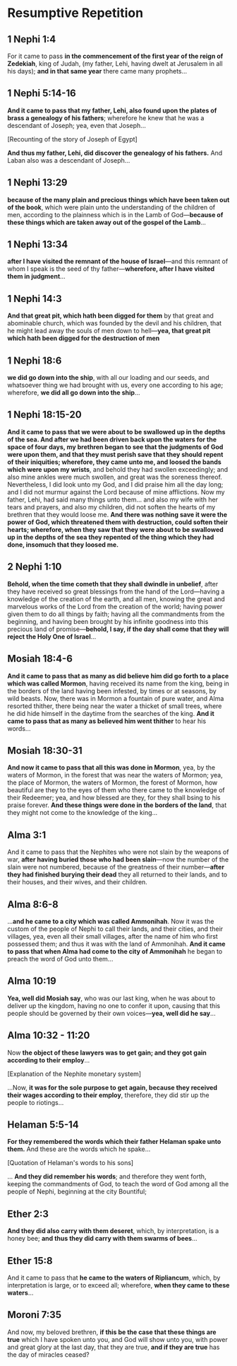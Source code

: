 # Resumptive Repetition

## 1 Nephi 1:4

For it came to pass **in the commencement of the first year of the reign of
Zedekiah**, king of Judah, (my father, Lehi, having dwelt at Jerusalem in all his
days); **and in that same year** there came many prophets...

## 1 Nephi 5:14-16

**And it came to pass that my father, Lehi, also found upon the plates of brass
a genealogy of his fathers**; wherefore he knew that he was a descendant of Joseph;
yea, even that Joseph...

[Recounting of the story of Joseph of Egypt]

**And thus my father, Lehi, did discover the genealogy of his fathers.** And Laban
also was a descendant of Joseph...

## 1 Nephi 13:29

**because of the many plain and precious things which have been taken out of the
book**, which were plain unto the understanding of the children of men,
according to the plainness which is in the Lamb of God—**because of these things
which are taken away out of the gospel of the Lamb**...

## 1 Nephi 13:34

**after I have visited the remnant of the house of Israel**—and this remnant of
whom I speak is the seed of thy father—**wherefore, after I have visited them
in judgment**...

## 1 Nephi 14:3

**And that great pit, which hath been digged for them** by that great and
abominable church, which was founded by the devil and his children, that he
might lead away the souls of men down to hell—**yea, that great pit which hath
been digged for the destruction of men**

## 1 Nephi 18:6

**we did go down into the ship**, with all our loading and our seeds, and
whatsoever thing we had brought with us, every one according to his age;
wherefore, **we did all go down into the ship**...

## 1 Nephi 18:15-20

**And it came to pass that we were about to be swallowed up in the depths of the sea. And after we had been driven back upon the waters for the space of four days, my brethren began to see that the judgments of God were upon them, and that they must perish save that they should repent of their iniquities; wherefore, they came unto me, and loosed the bands which were upon my wrists**, and behold they had swollen exceedingly; and also mine ankles were much swollen, and great was the soreness thereof. Nevertheless, I did look unto my God, and I did praise him all the day long; and I did not murmur against the Lord because of mine afflictions. Now my father, Lehi, had said many things unto them... and also my wife with her tears and prayers, and also my children, did not soften the hearts of my brethren that they would loose me. **And there was nothing save it were the power of God, which threatened them with destruction, could soften their hearts; wherefore, when they saw that they were about to be swallowed up in the depths of the sea they repented of the thing which they had done, insomuch that they loosed me.**

## 2 Nephi 1:10

**Behold, when the time cometh that they shall dwindle in unbelief**, after they have received so great blessings from the hand of the Lord—having a knowledge of the creation of the earth, and all men, knowing the great and marvelous works of the Lord from the creation of the world; having power given them to do all things by faith; having all the commandments from the beginning, and having been brought by his infinite goodness into this precious land of promise—**behold, I say, if the day shall come that they will reject the Holy One of Israel**...

## Mosiah 18:4-6

**And it came to pass that as many as did believe him did go forth to a place
which was called Mormon**, having received its name from the king, being in the
borders of the land having been infested, by times or at seasons, by wild beasts.
Now, there was in Mormon a fountain of pure water, and Alma resorted thither,
there being near the water a thicket of small trees, where he did hide himself
in the daytime from the searches of the king. **And it came to pass that as
many as believed him went thither** to hear his words...

## Mosiah 18:30-31

**And now it came to pass that all this was done in Mormon**, yea, by the waters
of Mormon, in the forest that was near the waters of Mormon; yea, the place of
Mormon, the waters of Mormon, the forest of Mormon, how beautiful are they to
the eyes of them who there came to the knowledge of their Redeemer; yea, and
how blessed are they, for they shall bsing to his praise forever. **And these
things were done in the borders of the land**, that they might not come to the
knowledge of the king...

## Alma 3:1

And it came to pass that the Nephites who were not slain by the weapons of war,
**after having buried those who had been slain**—now the number of the slain were
not numbered, because of the greatness of their number—**after they had finished
burying their dead** they all returned to their lands, and to their houses,
and their wives, and their children.

## Alma 8:6-8

...**and he came to a city which was called Ammonihah**. Now it was the custom
of the people of Nephi to call their lands, and their cities, and their villages,
yea, even all their small villages, after the name of him who first possessed
them; and thus it was with the land of Ammonihah. **And it came to pass that
when Alma had come to the city of Ammonihah** he began to preach the word of God
unto them...

## Alma 10:19

**Yea, well did Mosiah say**, who was our last king, when he was about to deliver
up the kingdom, having no one to confer it upon, causing that this people should
be governed by their own voices—**yea, well did he say**...

## Alma 10:32 - 11:20

Now **the object of these lawyers was to get gain; and they got gain according
to their employ**...

[Explanation of the Nephite monetary system]

...Now, **it was for the sole purpose to get again, because they received their
wages according to their employ**, therefore, they did stir up the people to
riotings...

## Helaman 5:5-14

**For they remembered the words which their father Helaman spake unto them.**
And these are the words which he spake...

[Quotation of Helaman's words to his sons]

... **And they did remember his words**; and therefore they went forth,
keeping the commandments of God, to teach the word of God among all the
people of Nephi, beginning at the city Bountiful;

## Ether 2:3

**And they did also carry with them deseret**, which, by interpretation, is a
honey bee; **and thus they did carry with them swarms of bees**...

## Ether 15:8

And it came to pass that **he came to the waters of Ripliancum**, which, by
interpretation is large, or to exceed all; wherefore, **when they came to these
waters**...

## Moroni 7:35

And now, my beloved brethren, **if this be the case that these things are true**
which I have spoken unto you, and God will show unto you, with power and great
glory at the last day, that they are true, **and if they are true** has the day
of miracles ceased?
